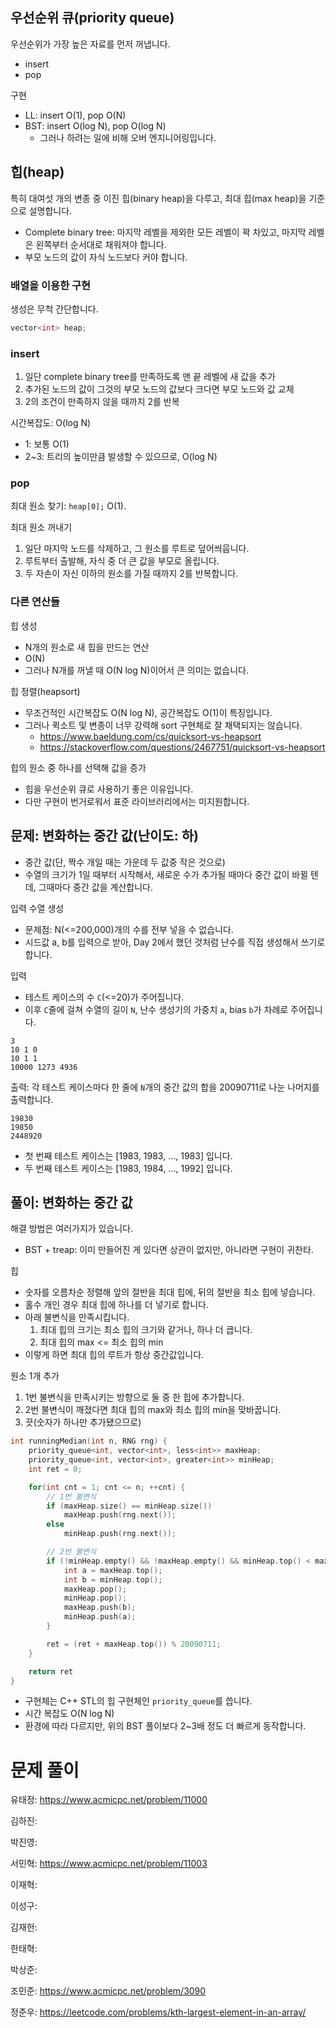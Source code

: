 ## 우선순위 큐(priority queue)

우선순위가 가장 높은 자료를 먼저 꺼냅니다.

- insert
- pop

구현

- LL: insert O(1), pop O(N)
- BST: insert O(log N), pop O(log N)
  - 그러나 하려는 일에 비해 오버 엔지니어링입니다.

## 힙(heap)

특히 대여섯 개의 변종 중 이진 힙(binary heap)을 다루고, 최대 힙(max heap)을 기준으로 설명합니다.

- Complete binary tree: 마지막 레벨을 제외한 모든 레벨이 꽉 차있고, 마지막 레벨은 왼쪽부터 순서대로 채워져야 합니다.
- 부모 노드의 값이 자식 노드보다 커야 합니다.

### 배열을 이용한 구현

생성은 무척 간단합니다.

```cpp
vector<int> heap;
```

### insert

1. 일단 complete binary tree를 만족하도록 맨 끝 레벨에 새 값을 추가
2. 추가된 노드의 값이 그것의 부모 노드의 값보다 크다면 부모 노드와 값 교체
3. 2의 조건이 만족하지 않을 때까지 2를 반복

시간복잡도: O(log N)

- 1: 보통 O(1)
- 2~3: 트리의 높이만큼 발생할 수 있으므로, O(log N)

### pop

최대 원소 찾기: `heap[0];` O(1).

최대 원소 꺼내기

1. 일단 마지막 노드를 삭제하고, 그 원소를 루트로 덮어씌웁니다.
2. 루트부터 출발해, 자식 중 더 큰 값을 부모로 올립니다.
3. 두 자손이 자신 이하의 원소를 가질 때까지 2를 반복합니다.

### 다른 연산들

힙 생성

- N개의 원소로 새 힙을 만드는 연산
- O(N)
- 그러나 N개를 꺼낼 때 O(N log N)이어서 큰 의미는 없습니다.

힙 정렬(heapsort)

- 무조건적인 시간복잡도 O(N log N), 공간복잡도 O(1)이 특징입니다.
- 그러나 퀵소트 및 변종이 너무 강력해 sort 구현체로 잘 채택되지는 않습니다.
  - https://www.baeldung.com/cs/quicksort-vs-heapsort
  - https://stackoverflow.com/questions/2467751/quicksort-vs-heapsort

힙의 원소 중 하나를 선택해 값을 증가

- 힙을 우선순위 큐로 사용하기 좋은 이유입니다.
- 다만 구현이 번거로워서 표준 라이브러리에서는 미지원합니다.

## 문제: 변화하는 중간 값(난이도: 하)

- 중간 값(단, 짝수 개일 때는 가운데 두 값중 작은 것으로)
- 수열의 크기가 1일 때부터 시작해서, 새로운 수가 추가될 때마다 중간 값이 바뀔 텐데, 그때마다 중간 값을 계산합니다.

입력 수열 생성

- 문제점: N(<=200,000)개의 수를 전부 넣을 수 없습니다.
- 시드값 a, b를 입력으로 받아, Day 2에서 했던 것처럼 난수를 직접 생성해서 쓰기로 합니다.

입력

- 테스트 케이스의 수 `C`(<=20)가 주어집니다.
- 이후 `C`줄에 걸쳐 수열의 길이 `N`, 난수 생성기의 가중치 `a`, bias `b`가 차례로 주어집니다.

```text
3
10 1 0
10 1 1
10000 1273 4936
```

출력: 각 테스트 케이스마다 한 줄에 `N`개의 중간 값의 합을 20090711로 나눈 나머지를 출력합니다.

```text
19830
19850
2448920
```

- 첫 번째 테스트 케이스는 [1983, 1983, ..., 1983] 입니다.
- 두 번째 테스트 케이스는 [1983, 1984, ..., 1992] 입니다.

## 풀이: 변화하는 중간 값

해결 방법은 여러가지가 있습니다.

- BST + treap: 이미 만들어진 게 있다면 상관이 없지만, 아니라면 구현이 귀찬타.

힙

- 숫자를 오름차순 정렬해 앞의 절반을 최대 힙에, 뒤의 절반을 최소 힙에 넣습니다.
- 홀수 개인 경우 최대 힙에 하나를 더 넣기로 합니다.
- 아래 불변식을 만족시킵니다.
  1. 최대 힙의 크기는 최소 힙의 크기와 같거나, 하나 더 큽니다.
  2. 최대 힙의 max <= 최소 힙의 min
- 이렇게 하면 최대 힙의 루트가 항상 중간값입니다.

원소 1개 추가

1. 1번 불변식을 만족시키는 방향으로 둘 중 한 힙에 추가합니다.
2. 2번 불변식이 깨졌다면 최대 힙의 max와 최소 힙의 min을 맞바꿉니다.
3. 끗(숫자가 하나만 추가됐으므로)

```cpp
int runningMedian(int n, RNG rng) {
    priority_queue<int, vector<int>, less<int>> maxHeap;
    priority_queue<int, vector<int>, greater<int>> minHeap;
    int ret = 0;

    for(int cnt = 1; cnt <= n; ++cnt) {
        // 1번 불변식
        if (maxHeap.size() == minHeap.size())
            maxHeap.push(rng.next());
        else
            minHeap.push(rng.next());

        // 2번 불변식
        if (!minHeap.empty() && !maxHeap.empty() && minHeap.top() < maxHeap.top()) {
            int a = maxHeap.top();
            int b = minHeap.top();
            maxHeap.pop();
            minHeap.pop();
            maxHeap.push(b);
            minHeap.push(a);
        }

        ret = (ret + maxHeap.top()) % 20090711;
    }

    return ret
}
```

- 구현체는 C++ STL의 힙 구현체인 `priority_queue`를 씁니다.
- 시간 복잡도 O(N log N)
- 환경에 따라 다르지만, 위의 BST 풀이보다 2~3배 정도 더 빠르게 동작합니다.

# 문제 풀이

유태정: https://www.acmicpc.net/problem/11000

김하진:

박진영:

서민혁: https://www.acmicpc.net/problem/11003

이재혁:

이성구:

김재헌:

한태혁:

박상준:

조민준: https://www.acmicpc.net/problem/3090

정준우: https://leetcode.com/problems/kth-largest-element-in-an-array/
